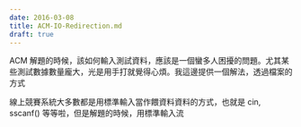 ```yaml
---
date: 2016-03-08
title: ACM-IO-Redirection.md
draft: true
---
```

ACM 解題的時候，該如何輸入測試資料，應該是一個蠻多人困擾的問題。尤其某些測試數據數量龐大，光是用手打就覺得心煩。我這邊提供一個解法，透過檔案的方式

線上競賽系統大多數都是用標準輸入當作餵資料資料的方式，也就是 cin, sscanf() 等等啦，但是解題的時候，用標準輸入流